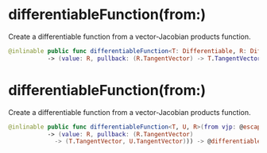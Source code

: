 # differentiableFunction(from:)

Create a differentiable function from a vector-Jacobian products function.

``` swift
@inlinable public func differentiableFunction<T: Differentiable, R: Differentiable>(from vjp: @escaping (T)
           -> (value: R, pullback: (R.TangentVector) -> T.TangentVector)) -> @differentiable (T) -> R
```

# differentiableFunction(from:)

Create a differentiable function from a vector-Jacobian products function.

``` swift
@inlinable public func differentiableFunction<T, U, R>(from vjp: @escaping (T, U)
           -> (value: R, pullback: (R.TangentVector)
             -> (T.TangentVector, U.TangentVector))) -> @differentiable (T, U) -> R
```
